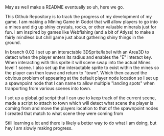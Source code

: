 May as well make a README eventually so uh, here we go.

This Github Repository is to track the progress of my development of my game. 
I am making a Mining Game in Godot that will allow players to go into a mines and dig up shiny crystals, rocks, or other valuable minerals just for fun. 
I am inspired by games like Webfishing (and a bit of Atlyss) to make a fairly mindless but chill game just about gathering shiny things in the ground.

In branch 0.02 I set up an interactable 3DSprite/label with an Area3D to detect when the player enters its radius and enables the "E" interact key. When interacting with this sprite it will scene swap into the actual Mines level 1 scene. 
I also set up the interactable sprite to exist within the mines so the player can then leave and return to "town".
Which then caused the obvious problem of appearing at the default player node location so I set up a spawnpoint node that I can name to allow multiple "landing spots" when tranporting from various scenes into town.

I set up a global.gd script that I can use to keep track of the current scene, made a script to attach to town which will detect what scene the player is coming from and move the players location 
to that of the spawnpoint nodes I created that match to what scene they were coming from

Still learning a lot and there is likely a better way to do what I am doing, but hey I am slowly making progress.
